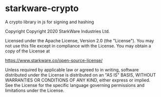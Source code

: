 # starkware-crypto
A crypto library in js for signing and hashing


Copyright
Copyright 2020 StarkWare Industries Ltd.

Licensed under the Apache License, Version 2.0 (the "License"). You may not use this file except in compliance with the License. You may obtain a copy of the License at

https://www.starkware.co/open-source-license/

Unless required by applicable law or agreed to in writing, software distributed under the License is distributed on an "AS IS" BASIS, WITHOUT WARRANTIES OR CONDITIONS OF ANY KIND, either express or implied. See the License for the specific language governing permissions and limitations under the License.
